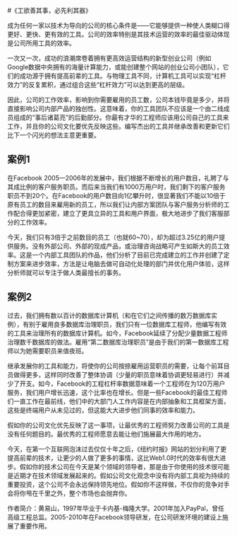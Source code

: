 #《工欲善其事，必先利其器》

成为任何一家以技术为导向的公司的核心条件是——它能够提供一种使人类糊口得更好、更快、更有效的工具。公司的效率特别是其技术运营的效率的最佳驱动体现是公司所用工具的效率。

一次又一次，成功的浪潮席卷着拥有更高效运营结构的新型创业公司（例如Google数据中央拥有的海量计算能力，或能创建整个网站的创业公司小团队），它们的成功源于拥有提高前辈的工具。与物理工具不同，计算机工具可以实现“杠杆效力”的反复累积，通过组合这些“杠杆效力”可以达到更高的层级。

因此，公司的工作效率，影响到你需要雇用的员工数，公司本钱毕竟是多少，并将直接影响公司内部产品的独创性。这意味着，你的工具团队不应该是一个由二线成员组成的“事后诸葛亮”的后勤部分。你最有才华的工程师应该用公司自己的工具来工作，并且你的公司文化要优先反映这些。编写杰出的工具并继承改善和更新它们比下一个闪光的想法主意更重要。

## 案例1

在Facebook 2005—2006年的发展中，我们根据不断增长的用户数目，礼聘了与其成比例的客户服务职员。而后来当我们有1000万用户时，我们剩下的客户服务职员不到20个。在Facebook的用户数目向1亿攀升时，很显著我们不能以10倍于原有员工的数目来雇用新的员工，所以我们让内部方案团队与客户服务分析师的工作配合得更加紧密，建立了更具立异的工具和用户界面，极大地进步了我们客服部分的工作效率。

今天，我们只有3倍于之前数目的员工（也就60~70），却为超过3.25亿的用户提供服务。没有外部公司、外部的现成产品，或治理咨询战略可产生如斯大的员工效率。这是一个内部工具团队的作品，他们分析了目前已完成建立的工作并创建了定制方案来进步效率，方法是让电脑去做可自动化处理的部门并优化用户体验，这样分析师就可以专注于做人类最擅长的事务。

## 案例2

过去，我们拥有数以百计的数据库计算机（和在它们之间传播的数万数据库实例），有别于雇用良多数据库治理职员，我们只有一位数据库工程师，他编写有效的工具来治理所有的数据库计算机。如今，Facebook延续了分配少量数据工程师治理数千数据库的做法。雇用“第二数据库治理职员”是由于我们的第一数据库工程师以为她需要职员来值夜班。

继承发展你的工具和能力，将使你的公司按捺雇用运营职员的需要，让每个前耳目员做得更多，这样同时改善了整体协调（少量的职员意味着协调更轻易进行）并减少了开支。如今，Facebook的工程杠杆率数据意味着一个工程师在为120万用户服务，我们用户增长迅速，这个比率也在增长。但是一些Facebook的最佳工程师们一直工作在最前线，他们中的大部门人工作内容是在内部抽象和工具框架方面，这些是终端用户从未见过的，但这能大大进步他们同事的效率和能力。

假如你的公司文化优先反映了这一事项，让最优秀的工程师努力改善公司的工具是没有任何题目的。最优秀的工程师愿意去能让他们施展最大作用的地方。

今天，在第一个互联网泡沫过去仅仅十年之后，《纽约时报》网站的划分利用了更提高前辈的技术，让更少的人做了更多的事情，这比Web1.0时代的效率有很大进步。假如你的技术公司在今天是某个领域的领导者，那是由于你使用的技术很可能是近期才在技术领域发展起来的。假如公司文化观念中没有将内部工具视为持续的重要投资，这个公司不会永远保持领先地位。假如你不这样做，不仅你的竞争对手会将你甩在千里之外，整个市场也会抛弃你。

作者简介：黄易山，1997年毕业于卡内基-梅隆大学。2001年加入PayPal，曾任高级工程总监。2005-2010年在Facebook领导研发，在公司研发环境的建设上施展了重要作用。
